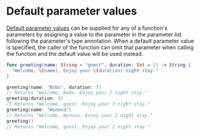 # Default parameter values

[Default parameter values][default-parameter-values] can be supplied for any of a function's parameters by assigning a value to the parameter in the parameter list following the parameter's type annotation.
When a default parameter value is specified, the caller of the function can omit that parameter when calling the function and the default value will be used instead.

```swift
func greeting(name: String = "guest", duration: Int = 2) -> String {
  "Welcome, \(name). Enjoy your \(duration) night stay."
}

greeting(name: "Bobo", duration: 7)
// Returns "Welcome, Bobo. Enjoy your 7 night stay."
greeting(duration: 3)
// Returns "Welcome, guest. Enjoy your 3 night stay."
greeting(name: "Wynona")
// Returns "Welcome, Wynona. Enjoy your 2 night stay."
greeting()
// Returns "Welcome, guest. Enjoy your 2 night stay."
```

[default-parameter-values]: https://docs.swift.org/swift-book/documentation/the-swift-programming-language/functions/#Default-Parameter-Values
